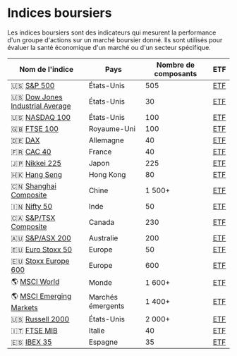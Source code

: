 # Indices boursiers

Les indices boursiers sont des indicateurs qui mesurent la performance d'un groupe d'actions sur un marché boursier donné. Ils sont utilisés pour évaluer la santé économique d'un marché ou d'un secteur spécifique.

| Nom de l'indice | Pays | Nombre de composants | ETF |
| --- | --- | --- | --- |
| 🇺🇸 [S&P 500](https://www.google.com/finance/quote/SPX:INDEXSP) | États-Unis | 505 | [ETF](https://www.google.com/finance/quote/ESE:EPA)|
| 🇺🇸 [Dow Jones Industrial Average](https://www.google.com/finance/quote/DJI:INDEXDJX) | États-Unis | 30 | [ETF](https://www.justetf.com/fr/etf-profile.html?isin=IE00B53L4350) |
| 🇺🇸 [NASDAQ 100](https://www.google.com/finance/quote/NDX:INDEXNASDAQ) | États-Unis | 100 | [ETF](https://www.justetf.com/fr/etf-profile.html?isin=FR0011871110) |
| 🇬🇧 [FTSE 100](https://www.google.com/finance/quote/UKX:INDEXFTSE) | Royaume-Uni | 100 | [ETF](https://www.justetf.com/fr/etf-profile.html?isin=IE00B53HP851) |
| 🇩🇪 [DAX](https://www.google.com/finance/quote/GDAXI:INDEXDEUTSCHE) | Allemagne | 40 | [ETF]([https://www.justetf.com/fr/etf-profile.html?isin=LU0274211480) |
| 🇫🇷 [CAC 40](https://www.google.com/finance/quote/PX1:INDEXEURO) | France | 40 | [ETF](https://www.justetf.com/fr/etf-profile.html?isin=IE00B53L4350) |
| 🇯🇵 [Nikkei 225](https://www.google.com/finance/quote/N225:INDEXNIKKEI) | Japon | 225 | [ETF](https://www.justetf.com/fr/etf-profile.html?isin=IE00B53L4350) |
| 🇭🇰 [Hang Seng](https://www.google.com/finance/quote/HSI:INDEXHANGSENG) | Hong Kong | 80 | [ETF](https://www.justetf.com/fr/etf-profile.html?isin=IE00B53L4350) |
| 🇨🇳 [Shanghai Composite](https://www.google.com/finance/quote/000001.SS:INDEXSHANGHAI) | Chine | 1 500+ | [ETF](https://www.justetf.com/fr/etf-profile.html?isin=IE00B53L4350) |
| 🇮🇳 [Nifty 50](https://www.google.com/finance/quote/NIFTY_50:INDEXNSE) | Inde | 50 | [ETF](https://www.justetf.com/fr/etf-profile.html?isin=IE00B53L4350) |
| 🇨🇦 [S&P/TSX Composite](https://www.google.com/finance/quote/TSX:INDEXSPTSX) | Canada | 230 | [ETF](https://www.justetf.com/fr/etf-profile.html?isin=IE00B53L4350) |
| 🇦🇺 [S&P/ASX 200](https://www.google.com/finance/quote/AXJO:INDEXASX) | Australie | 200 | [ETF](https://www.justetf.com/fr/etf-profile.html?isin=IE00B53L4350) |
| 🇪🇺 [Euro Stoxx 50](https://www.google.com/finance/quote/SX5E:INDEXSTOXX) | Europe | 50 | [ETF](https://www.justetf.com/fr/etf-profile.html?isin=IE00B53L4350) |
| 🇪🇺 [Stoxx Europe 600](https://www.google.com/finance/quote/SXXP:INDEXSTOXX) | Europe | 600 | [ETF](https://www.justetf.com/fr/etf-profile.html?isin=IE00B53L4350) |
| 🌎 [MSCI World](https://www.msci.com/indexes/index/990100) | Monde | 1 600+ | [ETF](https://www.justetf.com/fr/etf-profile.html?isin=IE00B53L4350) |
| 🌎 [MSCI Emerging Markets](https://www.msci.com/indexes/index/891800) | Marchés émergents | 1 400+ | [ETF](https://www.justetf.com/fr/etf-profile.html?isin=IE00B53L4350) |
| 🇺🇸 [Russell 2000](https://www.google.com/finance/quote/RUT:INDEXRUSSELL) | États-Unis | 2 000+ | [ETF](https://www.justetf.com/fr/etf-profile.html?isin=IE00B53L4350) |
| 🇮🇹 [FTSE MIB](https://www.google.com/finance/quote/FTMIB:INDEXFTSE) | Italie | 40 | [ETF](https://www.justetf.com/fr/etf-profile.html?isin=IE00B53L4350) |
| 🇪🇸 [IBEX 35](https://www.google.com/finance/quote/IBEX:INDEXIBEX) | Espagne | 35 | [ETF](https://www.justetf.com/fr/etf-profile.html?isin=IE00B53L4350) |
